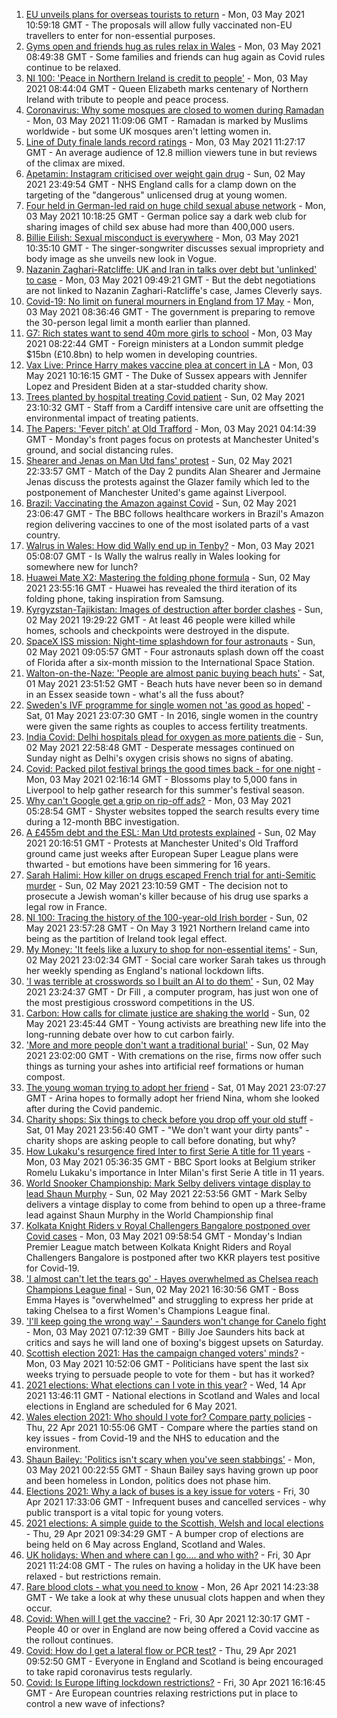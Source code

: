 1. [EU unveils plans for overseas tourists to return](https://www.bbc.co.uk/news/world-europe-56970398) - Mon, 03 May 2021 10:59:18 GMT - The proposals will allow fully vaccinated non-EU travellers to enter for non-essential purposes.
2. [Gyms open and friends hug as rules relax in Wales](https://www.bbc.co.uk/news/uk-wales-56929301) - Mon, 03 May 2021 08:49:38 GMT - Some families and friends can hug again as Covid rules continue to be relaxed.
3. [NI 100: 'Peace in Northern Ireland is credit to people'](https://www.bbc.co.uk/news/uk-northern-ireland-56966270) - Mon, 03 May 2021 08:44:04 GMT - Queen Elizabeth marks centenary of Northern Ireland with tribute to people and peace process.
4. [Coronavirus: Why some mosques are closed to women during Ramadan](https://www.bbc.co.uk/news/uk-56937289) - Mon, 03 May 2021 11:09:06 GMT - Ramadan is marked by Muslims worldwide - but some UK mosques aren't letting women in.
5. [Line of Duty finale lands record ratings](https://www.bbc.co.uk/news/entertainment-arts-56945425) - Mon, 03 May 2021 11:27:17 GMT - An average audience of 12.8 million viewers tune in but reviews of the climax are mixed.
6. [Apetamin: Instagram criticised over weight gain drug](https://www.bbc.co.uk/news/health-56930654) - Sun, 02 May 2021 23:49:54 GMT - NHS England calls for a clamp down on the targeting of the "dangerous" unlicensed drug at young women.
7. [Four held in German-led raid on huge child sexual abuse network](https://www.bbc.co.uk/news/world-europe-56969414) - Mon, 03 May 2021 10:18:25 GMT - German police say a dark web club for sharing images of child sex abuse had more than 400,000 users.
8. [Billie Eilish: Sexual misconduct is everywhere](https://www.bbc.co.uk/news/entertainment-arts-56969187) - Mon, 03 May 2021 10:35:10 GMT - The singer-songwriter discusses sexual impropriety and body image as she unveils new look in Vogue.
9. [Nazanin Zaghari-Ratcliffe: UK and Iran in talks over debt but 'unlinked' to case](https://www.bbc.co.uk/news/uk-56969519) - Mon, 03 May 2021 09:49:21 GMT - But the debt negotiations are not linked to Nazanin Zaghari-Ratcliffe's case, James Cleverly says.
10. [Covid-19: No limit on funeral mourners in England from 17 May](https://www.bbc.co.uk/news/uk-56966731) - Mon, 03 May 2021 08:36:46 GMT - The government is preparing to remove the 30-person legal limit a month earlier than planned.
11. [G7: Rich states want to send 40m more girls to school](https://www.bbc.co.uk/news/uk-56965963) - Mon, 03 May 2021 08:22:44 GMT - Foreign ministers at a London summit pledge $15bn (£10.8bn) to help women in developing countries.
12. [Vax Live: Prince Harry makes vaccine plea at concert in LA](https://www.bbc.co.uk/news/world-us-canada-56969294) - Mon, 03 May 2021 10:16:15 GMT - The Duke of Sussex appears with Jennifer Lopez and President Biden at a star-studded charity show.
13. [Trees planted by hospital treating Covid patient](https://www.bbc.co.uk/news/science-environment-56944931) - Sun, 02 May 2021 23:10:32 GMT - Staff from a Cardiff intensive care unit are offsetting the environmental impact of treating patients.
14. [The Papers: 'Fever pitch' at Old Trafford](https://www.bbc.co.uk/news/blogs-the-papers-56967159) - Mon, 03 May 2021 04:14:39 GMT - Monday's front pages focus on protests at Manchester United's ground, and social distancing rules.
15. [Shearer and Jenas on Man Utd fans' protest](https://www.bbc.co.uk/sport/av/football/56967078) - Sun, 02 May 2021 22:33:57 GMT - Match of the Day 2 pundits Alan Shearer and Jermaine Jenas discuss the protests against the Glazer family which led to the postponement of Manchester United's game against Liverpool.
16. [Brazil: Vaccinating the Amazon against Covid](https://www.bbc.co.uk/news/world-latin-america-56949409) - Sun, 02 May 2021 23:06:47 GMT - The BBC follows healthcare workers in Brazil's Amazon region delivering vaccines to one of the most isolated parts of a vast country.
17. [Walrus in Wales: How did Wally end up in Tenby?](https://www.bbc.co.uk/news/uk-wales-56943032) - Mon, 03 May 2021 05:08:07 GMT - Is Wally the walrus really in Wales looking for somewhere new for lunch?
18. [Huawei Mate X2: Mastering the folding phone formula](https://www.bbc.co.uk/news/technology-56945791) - Sun, 02 May 2021 23:55:16 GMT - Huawei has revealed the third iteration of its folding phone, taking inspiration from Samsung.
19. [Kyrgyzstan-Tajikistan: Images of destruction after border clashes](https://www.bbc.co.uk/news/world-asia-56963998) - Sun, 02 May 2021 19:29:22 GMT - At least 46 people were killed while homes, schools and checkpoints were destroyed in the dispute.
20. [SpaceX ISS mission: Night-time splashdown for four astronauts](https://www.bbc.co.uk/news/world-56962932) - Sun, 02 May 2021 09:05:57 GMT - Four astronauts splash down off the coast of Florida after a six-month mission to the International Space Station.
21. [Walton-on-the-Naze: 'People are almost panic buying beach huts'](https://www.bbc.co.uk/news/uk-england-essex-56901720) - Sat, 01 May 2021 23:51:52 GMT - Beach huts have never been so in demand in an Essex seaside town - what's all the fuss about?
22. [Sweden's IVF programme for single women not 'as good as hoped'](https://www.bbc.co.uk/news/world-europe-56859427) - Sat, 01 May 2021 23:07:30 GMT - In 2016, single women in the country were given the same rights as couples to access fertility treatments.
23. [India Covid: Delhi hospitals plead for oxygen as more patients die](https://www.bbc.co.uk/news/world-asia-india-56940595) - Sun, 02 May 2021 22:58:48 GMT - Desperate messages continued on Sunday night as Delhi's oxygen crisis shows no signs of abating.
24. [Covid: Packed pilot festival brings the good times back - for one night](https://www.bbc.co.uk/news/entertainment-arts-56962231) - Mon, 03 May 2021 02:16:14 GMT - Blossoms play to 5,000 fans in Liverpool to help gather research for this summer's festival season.
25. [Why can't Google get a grip on rip-off ads?](https://www.bbc.co.uk/news/technology-56886957) - Mon, 03 May 2021 05:28:54 GMT - Shyster websites topped the search results every time during a 12-month BBC investigation.
26. [A £455m debt and the ESL: Man Utd protests explained](https://www.bbc.co.uk/sport/football/56966096) - Sun, 02 May 2021 20:16:51 GMT - Protests at Manchester United's Old Trafford ground came just weeks after European Super League plans were thwarted - but emotions have been simmering for 16 years.
27. [Sarah Halimi: How killer on drugs escaped French trial for anti-Semitic murder](https://www.bbc.co.uk/news/world-europe-56929040) - Sun, 02 May 2021 23:10:59 GMT - The decision not to prosecute a Jewish woman's killer because of his drug use sparks a legal row in France.
28. [NI 100: Tracing the history of the 100-year-old Irish border](https://www.bbc.co.uk/news/uk-northern-ireland-56806404) - Sun, 02 May 2021 23:57:28 GMT - On May 3 1921 Northern Ireland came into being as the partition of Ireland took legal effect.
29. [My Money: 'It feels like a luxury to shop for non-essential items'](https://www.bbc.co.uk/news/business-56929552) - Sun, 02 May 2021 23:02:34 GMT - Social care worker Sarah takes us through her weekly spending as England's national lockdown lifts.
30. ['I was terrible at crosswords so I built an AI to do them'](https://www.bbc.co.uk/news/technology-56934716) - Sun, 02 May 2021 23:24:37 GMT - Dr Fill , a computer program, has just won one of the most prestigious crossword competitions in the US.
31. [Carbon: How calls for climate justice are shaking the world](https://www.bbc.co.uk/news/science-environment-56941979) - Sun, 02 May 2021 23:45:44 GMT - Young activists are breathing new life into the long-running debate over how to cut carbon fairly.
32. ['More and more people don't want a traditional burial'](https://www.bbc.co.uk/news/business-56926819) - Sun, 02 May 2021 23:02:00 GMT - With cremations on the rise, firms now offer such things as turning your ashes into artificial reef formations or human compost.
33. [The young woman trying to adopt her friend](https://www.bbc.co.uk/news/world-europe-56919234) - Sat, 01 May 2021 23:07:27 GMT - Arina hopes to formally adopt her friend Nina, whom she looked after during the Covid pandemic.
34. [Charity shops: Six things to check before you drop off your old stuff](https://www.bbc.co.uk/news/uk-56842698) - Sat, 01 May 2021 23:56:40 GMT - "We don't want your dirty pants" - charity shops are asking people to call before donating, but why?
35. [How Lukaku's resurgence fired Inter to first Serie A title for 11 years](https://www.bbc.co.uk/sport/football/56966749) - Mon, 03 May 2021 05:36:35 GMT - BBC Sport looks at Belgium striker Romelu Lukaku's importance in Inter Milan's first Serie A title in 11 years.
36. [World Snooker Championship: Mark Selby delivers vintage display to lead Shaun Murphy](https://www.bbc.co.uk/sport/snooker/56964742) - Sun, 02 May 2021 22:53:56 GMT - Mark Selby delivers a vintage display to come from behind to open up a three-frame lead against Shaun Murphy in the World Championship final
37. [Kolkata Knight Riders v Royal Challengers Bangalore postponed over Covid cases](https://www.bbc.co.uk/sport/cricket/56969403) - Mon, 03 May 2021 09:58:54 GMT - Monday's Indian Premier League match between Kolkata Knight Riders and Royal Challengers Bangalore is postponed after two KKR players test positive for Covid-19.
38. ['I almost can't let the tears go' - Hayes overwhelmed as Chelsea reach Champions League final](https://www.bbc.co.uk/sport/football/56965320) - Sun, 02 May 2021 16:30:56 GMT - Boss Emma Hayes is "overwhelmed" and struggling to express her pride at taking Chelsea to a first Women's Champions League final.
39. ['I'll keep going the wrong way' - Saunders won't change for Canelo fight](https://www.bbc.co.uk/sport/boxing/56959378) - Mon, 03 May 2021 07:12:39 GMT - Billy Joe Saunders hits back at critics and says he will land one of boxing's biggest upsets on Saturday.
40. [Scottish election 2021: Has the campaign changed voters' minds?](https://www.bbc.co.uk/news/uk-scotland-scotland-politics-56969880) - Mon, 03 May 2021 10:52:06 GMT - Politicians have spent the last six weeks trying to persuade people to vote for them - but has it worked?
41. [2021 elections: What elections can I vote in this year?](https://www.bbc.co.uk/news/56129210) - Wed, 14 Apr 2021 13:46:11 GMT - National elections in Scotland and Wales and local elections in England are scheduled for 6 May 2021.
42. [Wales election 2021: Who should I vote for? Compare party policies](https://www.bbc.co.uk/news/uk-wales-politics-56499726) - Thu, 22 Apr 2021 10:55:06 GMT - Compare where the parties stand on key issues - from Covid-19 and the NHS to education and the environment.
43. [Shaun Bailey: 'Politics isn't scary when you've seen stabbings'](https://www.bbc.co.uk/news/uk-england-london-56913497) - Mon, 03 May 2021 00:22:55 GMT - Shaun Bailey says having grown up poor and been homeless in London, politics does not phase him.
44. [Elections 2021: Why a lack of buses is a key issue for voters](https://www.bbc.co.uk/news/uk-england-56827739) - Fri, 30 Apr 2021 17:33:06 GMT - Infrequent buses and cancelled services - why public transport is a vital topic for young voters.
45. [2021 elections: A simple guide to the Scottish, Welsh and local elections](https://www.bbc.co.uk/news/uk-politics-56286643) - Thu, 29 Apr 2021 09:34:29 GMT - A bumper crop of elections are being held on 6 May across England, Scotland and Wales.
46. [UK holidays: When and where can I go.... and who with?](https://www.bbc.co.uk/news/explainers-52646738) - Fri, 30 Apr 2021 11:24:08 GMT - The rules on having a holiday in the UK have been relaxed - but restrictions remain.
47. [Rare blood clots - what you need to know](https://www.bbc.co.uk/news/health-56674796) - Mon, 26 Apr 2021 14:23:38 GMT - We take a look at why these unusual clots happen and when they occur.
48. [Covid: When will I get the vaccine?](https://www.bbc.co.uk/news/health-55045639) - Fri, 30 Apr 2021 12:30:17 GMT - People 40 or over in England are now being offered a Covid vaccine as the rollout continues.
49. [Covid: How do I get a lateral flow or PCR test?](https://www.bbc.co.uk/news/health-51943612) - Thu, 29 Apr 2021 09:52:50 GMT - Everyone in England and Scotland is being encouraged to take rapid coronavirus tests regularly.
50. [Covid: Is Europe lifting lockdown restrictions?](https://www.bbc.co.uk/news/explainers-53640249) - Fri, 30 Apr 2021 16:16:45 GMT - Are European countries relaxing restrictions put in place to control a new wave of infections?
